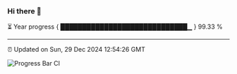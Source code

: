 ### Hi there 👋

⏳ Year progress { █████████████████████████████▁ } 99.33 %

---

⏰ Updated on Sun, 29 Dec 2024 12:54:26 GMT

![Progress Bar CI](https://github.com/IshwaranRudhara/GIT-ACTION/workflows/Progress%20Bar%20CI/badge.svg)
